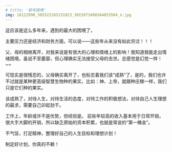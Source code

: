 ```yaml
---
# title: '新年困境'
img: 16122990_385522105131823_3015973490344853504_n.jpg
---
```

 这应该是这么多年来，遇到的最大的困境了，

 主要压力还是经济和财务方面，可以说——这些年从来没有如此穷过！！！

 父、母的相继离开，对我来说是有很大的心理和情绪上的影响！我知道我能走出情绪困境，虽说不至萎靡，但心理确实无法接受父母的去世。总感觉是幻觉一样！~~

 可现实是很残忍的，父母确实离开了，也标志着我们该“成熟”了，是的，我们也许不过就是某种更高级智慧生物种的果实，比如：神、上帝，就跟种庄稼一样，我们只是它们种的果实。

 该成熟了，对待人生，对待生活的态度，对待工作的积极想法，对待自己人生理想的最求，需要自己卯起劲干。

 工作上，年龄或许不是优势，但经验是。 前些年较高的收入基本用于日常开销，很大手大脚的开销，所以缺乏原始的资本积累，也就是常说的“第一桶金”。

 不气馁，打足精神，整理好自己的人生目标和理想计划！

 制定好计划，你真的不赖！
 <!-- ![I and My friends]({{site.baseurl}}/assets/img/xiongmao.jpg) -->